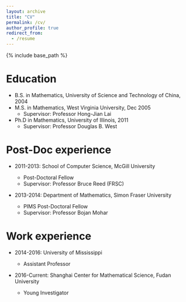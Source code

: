```yaml
---
layout: archive
title: "CV"
permalink: /cv/
author_profile: true
redirect_from:
  - /resume
---
```


{% include base_path %}

Education
======
* B.S. in Mathematics, University of Science and Technology of China, 2004
* M.S. in Mathematics, West Virginia University, Dec 2005
  * Supervisor: Professor Hong-Jian Lai 
* Ph.D in Mathematics, University of Illinois, 2011
  * Supervisor: Professor Douglas B. West

Post-Doc experience
======
* 2011-2013: School of Computer Science, McGill University
  * Post-Doctoral Fellow 
  * Supervisor: Professor Bruce Reed (FRSC)

* 2013-2014: Department of Mathematics, Simon Fraser University
  * PIMS Post-Doctoral Fellow  
  * Supervisor: Professor Bojan Mohar

Work experience
======
* 2014-2016: University of Mississippi
  * Assistant Professor

* 2016-Current: Shanghai Center for Mathematical Science, Fudan University
  * Young Investigator

  

